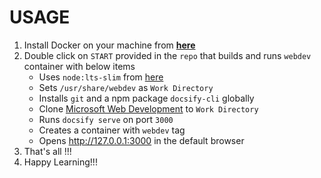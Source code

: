 # USAGE

1) Install Docker on your machine from **[here](https://desktop.docker.com/win/stable/Docker%20Desktop%20Installer.exe)**
2) Double click on `START` provided in the `repo` that builds and runs `webdev` container with below items
    -   Uses `node:lts-slim` from [here](https://hub.docker.com/_/node)  
    -   Sets `/usr/share/webdev` as `Work Directory`  
    -   Installs `git` and a npm package `docsify-cli` globally  
    -   Clone [Microsoft Web Development](https://github.com/microsoft/Web-Dev-For-Beginners) to `Work Directory`  
    -   Runs `docsify serve` on port `3000`  
    -   Creates a container with `webdev` tag  
    -   Opens http://127.0.0.1:3000 in the default browser
3) That's all !!!
4) Happy Learning!!!